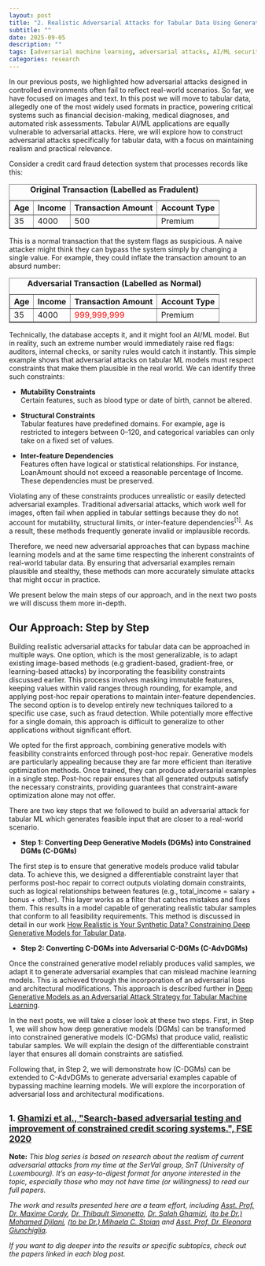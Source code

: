 ```yaml
---
layout: post
title: "2. Realistic Adversarial Attacks for Tabular Data Using Generative Models"
subtitle: ""
date: 2025-09-05
description: ""
tags: [adversarial machine learning, adversarial attacks, AI/ML security]
categories: research
---
```



In our previous posts, we highlighted how adversarial attacks designed in controlled environments often fail to reflect real-world scenarios. So far, we have focused on images and text.  In this post we will move to tabular data, allegedly one of the most widely used formats in practice, powering critical systems such as financial decision-making, medical diagnoses, and automated risk assessments. Tabular AI/ML applications are equally vulnerable to adversarial attacks. Here, we will explore how to construct adversarial attacks specifically for tabular data, with a focus on maintaining realism and practical relevance.

Consider a credit card fraud detection system that processes records like this:

<table border="1">
    <caption><strong>Original Transaction (Labelled as Fradulent)</strong></caption>
  <tr>
    <th>Age</th>
    <th>Income</th>
    <th>Transaction Amount</th>
    <th>Account Type</th>
  </tr>
  <tr>
    <td>35</td>
    <td>4000</td>
    <td>500</td>
    <td>Premium</td>
  </tr>
</table>


This is a normal transaction that the system flags as suspicious. A naive attacker might think they can bypass the system simply by changing a single value. For example, they could inflate the transaction amount to an absurd number:

  <!-- Adversarial Transaction -->
  <table border="1" style="border-collapse: collapse;">
    <caption><strong>Adversarial Transaction (Labelled as Normal)</strong></caption>
    <tr>
      <th>Age</th>
      <th>Income</th>
      <th>Transaction Amount</th>
      <th>Account Type</th>
    </tr>
    <tr>
      <td>35</td>
      <td>4000</td>
      <td style="color:red">999,999,999</td>
      <td>Premium</td>
    </tr>
  </table>


Technically, the database accepts it, and it might fool an AI/ML model. But in reality, such an extreme number would immediately raise red flags: auditors, internal checks, or sanity rules would catch it instantly. This simple example shows that adversarial attacks on tabular ML models must respect constraints that make them plausible in the real world. We can identify three such constraints: 

- **Mutability Constraints**  
 Certain features, such as blood type or date of birth, cannot be altered.

- **Structural Constraints**  
 Tabular features have predefined domains. For example, age is restricted to integers between 0–120, and categorical variables can only take on a fixed set of values.

- **Inter-feature Dependencies**  
 Features often have logical or statistical relationships. For instance, LoanAmount should not exceed a reasonable percentage of Income. These dependencies must be preserved.

Violating any of these constraints produces unrealistic or easily detected adversarial examples. Traditional adversarial attacks, which work well for images, often fail when applied in tabular settings because they do not account for mutability, structural limits, or inter-feature dependencies<sup>[1]</sup>. As a result, these methods frequently generate invalid or implausible records. 

Therefore, we need new adversarial approaches that can bypass machine learning models and at the same time respecting the inherent constraints of real-world tabular data. By ensuring that adversarial examples remain plausible and stealthy, these methods can more accurately simulate attacks that might occur in practice.

We present below the main steps of our approach, and in the next two posts we will discuss them more in-depth. 

## Our Approach: Step by Step

Building realistic adversarial attacks for tabular data can be approached in multiple ways. One option, which is the most generalizable, is to adapt existing image-based methods (e.g gradient-based, gradient-free, or learning-based attacks) by incorporating the feasibility constraints discussed earlier. This process involves masking immutable features, keeping values within valid ranges through rounding, for example, and applying post-hoc repair operations to maintain inter-feature dependencies. The second option is to develop entirely new techniques tailored to a specific use case, such as fraud detection. While potentially more effective for a single domain, this approach is difficult to generalize to other applications without significant effort.

We opted for the first approach, combining generative models with feasibility constraints enforced through post-hoc repair. Generative models are particularly appealing because they are far more efficient than iterative optimization methods. Once trained, they can produce adversarial examples in a single step. Post-hoc repair ensures that all generated outputs satisfy the necessary constraints, providing guarantees that constraint-aware optimization alone may not offer.

There are two key steps that we followed to build an adversarial attack for tabular ML which generates feasible input that are closer to a real-world scenario. 

- **Step 1: Converting Deep Generative Models (DGMs) into Constrained DGMs (C-DGMs)**

The first step is to ensure that generative models produce valid tabular data. To achieve this, we designed a differentiable constraint layer that performs post-hoc repair to correct outputs violating domain constraints, such as logical relationships between features (e.g., total_income = salary + bonus + other). This layer works as a filter that catches mistakes and fixes them. This results in a model capable of generating realistic tabular samples that conform to all feasibility requirements. This method is discussed in detail in our work [How Realistic is Your Synthetic Data? Constraining Deep Generative Models for Tabular Data](https://arxiv.org/abs/2402.04823).

- **Step 2: Converting C-DGMs into Adversarial C-DGMs (C-AdvDGMs)**

Once the constrained generative model reliably produces valid samples, we adapt it to generate adversarial examples that can mislead machine learning models. This is achieved through the incorporation of an adversarial loss and architectural modifications. This approach is described further in [Deep Generative Models as an Adversarial Attack Strategy for Tabular Machine Learning](https://arxiv.org/abs/2409.12642).

In the next posts, we will take a closer look at these two steps. First, in Step 1, we will show how deep generative models (DGMs) can be transformed into constrained generative models (C-DGMs) that produce valid, realistic tabular samples. We will explain the design of the differentiable constraint layer that ensures all domain constraints are satisfied.

Following that, in Step 2, we will demonstrate how (C-DGMs) can be extended to C-AdvDGMs to generate adversarial examples capable of bypassing machine learning models. We will explore the incorporation of adversarial loss and architectural modifications.


<small>1. [Ghamizi et al., "Search-based adversarial testing and improvement of constrained credit scoring systems.", FSE 2020](https://arxiv.org/abs/1708.06131)</small>
---

**Note:** 
_This blog series is based on research about the realism of current adversarial attacks from my time at the SerVal group, SnT (University of Luxembourg). It’s an easy-to-digest format for anyone interested in the topic, especially those who may not have time (or willingness) to read our full papers._

_The work and results presented here are a team effort, including  [Asst. Prof. Dr. Maxime Cordy](https://maxcordy.github.io/), [Dr. Thibault Simonetto](https://scholar.google.com/citations?user=4RhGnOoAAAAJ&hl=en&oi=ao), [Dr. Salah Ghamizi](https://scholar.google.com/citations?user=UcvKgR0AAAAJ&hl=fr), [(to be Dr.) Mohamed Djilani](https://scholar.google.com/citations?user=KcGsVdIAAAAJ&hl=fr&oi=ao), [(to be Dr.) Mihaela C. Stoian](https://mihaela-stoian.github.io/) and [Asst. Prof. Dr. Eleonora Giunchiglia](https://egiunchiglia.github.io/)._
 
_If you want to dig deeper into the results or specific subtopics, check out the papers linked in each blog post._
